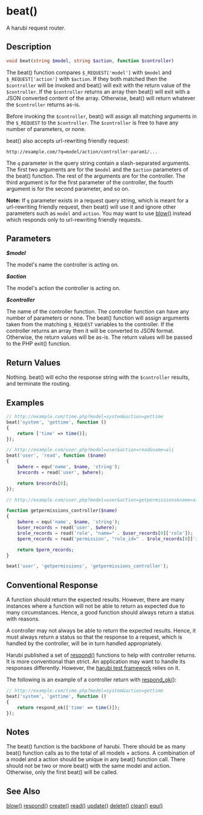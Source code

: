 beat()
======

A harubi request router.

## Description

```php
void beat(string $model, string $action, function $controller)
```

The beat() function compares `$_REQUEST['model']` with `$model` and `$_REQUEST['action']` with `$action`. If they both matched then the `$controller` will be invoked and beat() will exit with the return value of the `$controller`. If the `$controller` returns an array then beat() will exit with a JSON converted content of the array. Otherwise, beat() will return whatever the `$controller` returns as-is.

Before invoking the `$controller`, beat() will assign all matching arguments in the `$_REQUEST` to the `$controller`. The `$controller` is free to have any number of parameters, or none.

beat() also accepts url-rewriting friendly request:
```
http://example.com/?q=model/action/controller-param1/...
```
The `q` parameter in the query string contain a slash-separated arguments. The first two arguments are for the `$model` and the `$action` parameters of the beat() function. The rest of the arguments are for the controller. The third argument is for the first parameter of the controller, the fourth argument is for the second parameter, and so on.

**Note:** If `q` parameter exists in a request query string, which is meant for a url-rewriting friendly request, then beat() will use it and ignore other parameters such as `model` and `action`. You may want to use [blow()](blow.md) instead which responds only to url-rewriting friendly requests.

## Parameters

***$model***

The model's name the controller is acting on. 

***$action***

The model's action the controller is acting on.

***$controller***

The name of the controller function. The controller function can have any number of parameters or none. The beat() function will assign arguments taken from the matching `$_REQUEST` variables to the controller. If the controller returns an array then it will be converted to JSON format. Otherwise, the return values will be as-is. The return values will be passed to the PHP exit() function.

## Return Values

Nothing. beat() will echo the response string with the `$controller` results, and terminate the routing.

## Examples

```php
// http://example.com/time.php?model=system&action=gettime
beat('system', 'gettime', function ()
{	
	return ['time' => time()];
});
```

```php
// http://example.com/user.php?model=user&action=read&name=ali
beat('user', 'read', function ($name)
{	
	$where = equ('name', $name, 'string');
	$records = read('user', $where);

	return $records[0];
});
```

```php
// http://example.com/user.php?model=user&action=getpermissions&name=ali

function getpermissions_controller($name)
{
	$where = equ('name', $name, 'string');
	$user_records = read('user', $where);
	$role_records = read('role', "name=" . $user_records[0]['role']);
	$perm_records = read('permission', "role_id=" . $role_records[0]['id']);

	return $perm_records;
}

beat('user', 'getpermissions', 'getpermissions_controller');
```

## Conventional Response

A function should return the expected results. However, there are many instances where a function will not be able to return as expected due to many circumstances. Hence, a good function should always return a status with reasons.

A controller may not always be able to return the expected results. Hence, it must always return a status so that the response to a request, which is handled by the controller, will be in turn handled appropriately.

Harubi published a set of [respond()](respond.md) functions to help with controller returns. It is more conventional than strict. An application may want to handle its responses differently. However, the [harubi test framework](../test) relies on it.

The following is an example of a controller return with [respond_ok()](respond.md):
```php
// http://example.com/time.php?model=system&action=gettime
beat('system', 'gettime', function ()
{	
	return respond_ok(['time' => time()]);
});
```

## Notes

The beat() function is the backbone of harubi. There should be as many beat() function calls as to the total of all models + actions. A combination of a model and a action should be unique in any beat() function call. There should not be two or more beat() with the same model and action. Otherwise, only the first beat() will be called.

## See Also

[blow()](blow.md)
[respond()](respond.md)
[create()](create.md)
[read()](read.md)
[update()](update.md)
[delete()](delete.md)
[clean()](clean.md)
[equ()](equ.md)

